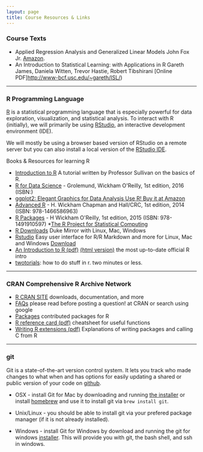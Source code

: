 ```yaml
---
layout: page
title: Course Resources & Links
---
```

### Course Texts

* Applied Regression Analysis and Generalized Linear Models
  John Fox Jr.   [Amazon](https://www.amazon.com/Applied-Regression-Analysis-Generalized-Linear-ebook/dp/B00YFSZPTE).
* An Introduction to Statistical Learning: with Applications in R
  Gareth James, Daniela Witten, Trevor Hastie, Robert Tibshirani [Online PDF]http://www-bcf.usc.edu/~gareth/ISL/)




* * *

### R Programming Language

[R](http://www.r-project.org) is a statistical programming language that is especially powerful for data exploration, visualization, and statistical analysis. To interact with R (initially), we will primarily be using [RStudio](http://www.rstudio.com/), an interactive development environment (IDE).

 We will mostly be using a browser based version of RStudio on a remote server but you can also install a local version of the [RStudio IDE](http://www.rstudio.com/ide/download/desktop).


Books & Resources for learning R

* [Introduction to R](https://php-1511-2511.githu.io/Introduction-to-R/)  A tutorial written by Professor Sullivan on the basics of R. 
* [R for Data Science](http://r4ds.had.co.nz) - Grolemund, Wickham 
O'Reilly, 1st edition, 2016 (ISBN:)
* [ggplot2: Elegant Graphics for Data Analysis Use R! Buy it at
  Amazon](http://www.amazon.com/ggplot2-Elegant-Graphics-Data-Analysis/dp/0387981403/ref=pd_sim_14_3?ie=UTF8&refRID=0PWK3YY76N4T5G8KQRFF)
* [Advanced R](http://adv-r.had.co.nz) - H. Wickham 
Chapman and Hall/CRC, 1st edition, 2014 (ISBN: 978-1466586963)
* [R Packages](http://r-pkgs.had.co.nz) - H Wickham 
O'Reilly, 1st edition, 2015 (ISBN: 978-1491910597)
*[The R Project for Statistical Computing](https://www.r-project.org)
* [R Downloads](http://archive.linux.duke.edu/cran/) Duke Mirror with Linux, Mac, Windows
* [Rstudio](https://www.rstudio.com) Easy user interface for R/R Markdown and more for Linux, Mac and Windows  [Download](https://www.rstudio.com/products/RStudio/)
* [An Introduction to R (pdf)](https://cran.r-project.org/doc/manuals/R-intro.pdf)  [(html version)](https://cran.r-project.org/doc/manuals/R-intro.html) the most up-to-date official R intro 
* [twotorials](http://www.twotorials.com/): how to do stuff in r. two minutes or less.

* * *

### CRAN Comprehensive R Archive Network

* [R CRAN SITE](https://cran.r-project.or) downloads, documentation, and more
* [FAQs](http://cran.r-project.org/doc/FAQ/R-FAQ.html) please read before posting a question! at CRAN or search using google 
* [Packages](http://cran.r-project.org/src/contrib/PACKAGES.html) contributed packages for R 
* [R reference card (pdf)](http://cran.r-project.org/doc/contrib/refcard.pdf) cheatsheet for useful functions
* [Writing R extensions (pdf)](http://cran.r-project.org/doc/manuals/R-exts.pdf)  Explanations of writing packages and calling C from R


* * * 

### git 


Git is a state-of-the-art version control system. It lets you track who made changes to what when and has options for easily updating a shared or public version of your code on [github](https://github.com/).

* OSX - install Git for Mac by downloading and running [the installer](http://git-scm.com/downloads) or install [homebrew](http://brew.sh/) and use it to install git via `brew install git`. 

* Unix/Linux - you should be able to install git via your prefered package manager (if it is not already installed).

* Windows - install Git for Windows by download and running the git for windows [installer](http://msysgit.github.io/). This will provide you with git, the bash shell, and ssh in windows.






